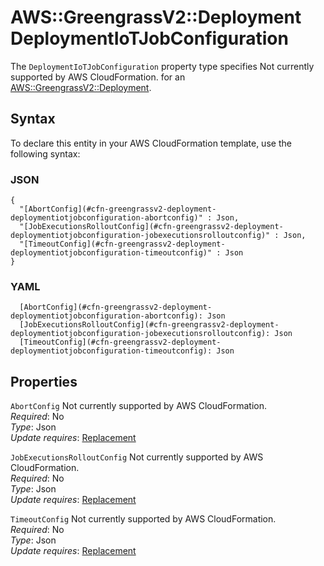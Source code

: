 # AWS::GreengrassV2::Deployment DeploymentIoTJobConfiguration<a name="aws-properties-greengrassv2-deployment-deploymentiotjobconfiguration"></a>

<a name="aws-properties-greengrassv2-deployment-deploymentiotjobconfiguration-description"></a>The `DeploymentIoTJobConfiguration` property type specifies Not currently supported by AWS CloudFormation\. for an [AWS::GreengrassV2::Deployment](aws-resource-greengrassv2-deployment.md)\.

## Syntax<a name="aws-properties-greengrassv2-deployment-deploymentiotjobconfiguration-syntax"></a>

To declare this entity in your AWS CloudFormation template, use the following syntax:

### JSON<a name="aws-properties-greengrassv2-deployment-deploymentiotjobconfiguration-syntax.json"></a>

```
{
  "[AbortConfig](#cfn-greengrassv2-deployment-deploymentiotjobconfiguration-abortconfig)" : Json,
  "[JobExecutionsRolloutConfig](#cfn-greengrassv2-deployment-deploymentiotjobconfiguration-jobexecutionsrolloutconfig)" : Json,
  "[TimeoutConfig](#cfn-greengrassv2-deployment-deploymentiotjobconfiguration-timeoutconfig)" : Json
}
```

### YAML<a name="aws-properties-greengrassv2-deployment-deploymentiotjobconfiguration-syntax.yaml"></a>

```
  [AbortConfig](#cfn-greengrassv2-deployment-deploymentiotjobconfiguration-abortconfig): Json
  [JobExecutionsRolloutConfig](#cfn-greengrassv2-deployment-deploymentiotjobconfiguration-jobexecutionsrolloutconfig): Json
  [TimeoutConfig](#cfn-greengrassv2-deployment-deploymentiotjobconfiguration-timeoutconfig): Json
```

## Properties<a name="aws-properties-greengrassv2-deployment-deploymentiotjobconfiguration-properties"></a>

`AbortConfig`  <a name="cfn-greengrassv2-deployment-deploymentiotjobconfiguration-abortconfig"></a>
Not currently supported by AWS CloudFormation\.  
*Required*: No  
*Type*: Json  
*Update requires*: [Replacement](https://docs.aws.amazon.com/AWSCloudFormation/latest/UserGuide/using-cfn-updating-stacks-update-behaviors.html#update-replacement)

`JobExecutionsRolloutConfig`  <a name="cfn-greengrassv2-deployment-deploymentiotjobconfiguration-jobexecutionsrolloutconfig"></a>
Not currently supported by AWS CloudFormation\.  
*Required*: No  
*Type*: Json  
*Update requires*: [Replacement](https://docs.aws.amazon.com/AWSCloudFormation/latest/UserGuide/using-cfn-updating-stacks-update-behaviors.html#update-replacement)

`TimeoutConfig`  <a name="cfn-greengrassv2-deployment-deploymentiotjobconfiguration-timeoutconfig"></a>
Not currently supported by AWS CloudFormation\.  
*Required*: No  
*Type*: Json  
*Update requires*: [Replacement](https://docs.aws.amazon.com/AWSCloudFormation/latest/UserGuide/using-cfn-updating-stacks-update-behaviors.html#update-replacement)